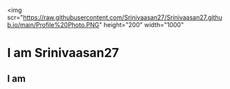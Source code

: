 <img scr="https://raw.githubusercontent.com/Srinivaasan27/Srinivaasan27.github.io/main/Profile%20Photo.PNG" height="200" width="1000"
# I am Srinivaasan27
## I am 
